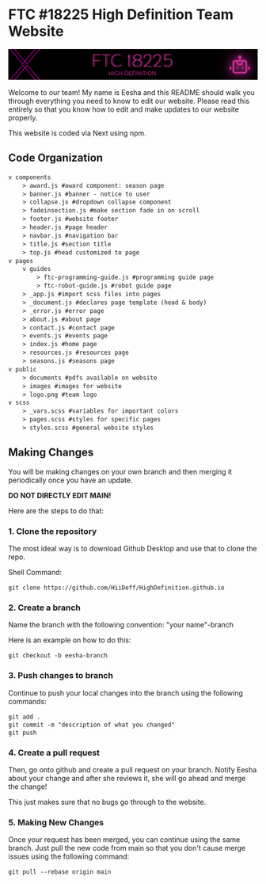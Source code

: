 # FTC #18225 High Definition Team Website

![HighDefinition](HighDefinition.png)

Welcome to our team! My name is Eesha and this README should walk you through everything you need to know to edit our website. Please read this entirely so that you know how to edit and make updates to our website properly.

This website is coded via Next using npm.

## Code Organization

```diff
v components
    > award.js #award component: season page
    > banner.js #banner - notice to user
    > collapse.js #dropdown collapse component
    > fadeinsection.js #make section fade in on scroll
    > footer.js #website footer
    > header.js #page header
    > navbar.js #navigation bar
    > title.js #section title
    > top.js #head customized to page
v pages
    v guides
        > ftc-programming-guide.js #programming guide page
        > ftc-robot-guide.js #robot guide page
    > _app.js #import scss files into pages
    > _document.js #declares page template (head & body)
    > _error.js #error page
    > about.js #about page
    > contact.js #contact page
    > events.js #events page
    > index.js #home page
    > resources.js #resources page
    > seasons.js #seasons page
v public
    > documents #pdfs available on website
    > images #images for website
    > logo.png #team logo
v scss
    > _vars.scss #variables for important colors
    > pages.scss #styles for specific pages
    > styles.scss #general website styles
```

## Making Changes

You will be making changes on your own branch and then merging it periodically once you have an update.

**DO NOT DIRECTLY EDIT MAIN!**

Here are the steps to do that:

### 1. Clone the repository

The most ideal way is to download Github Desktop and use that to clone the repo.

Shell Command:

```shell
git clone https://github.com/HiiDeff/HighDefinition.github.io
```

### 2. Create a branch

Name the branch with the following convention: "your name"-branch

Here is an example on how to do this:

```shell
git checkout -b eesha-branch
```

### 3. Push changes to branch

Continue to push your local changes into the branch using the following commands:

```shell
git add .
git commit -m "description of what you changed"
git push
```

### 4. Create a pull request

Then, go onto github and create a pull request on your branch. Notify Eesha about your change and after she reviews it, she will go ahead and merge the change!

This just makes sure that no bugs go through to the website.

### 5. Making New Changes

Once your request has been merged, you can continue using the same branch. Just pull the new code from main so that you don't cause merge issues using the following command:

```shell
git pull --rebase origin main
```
